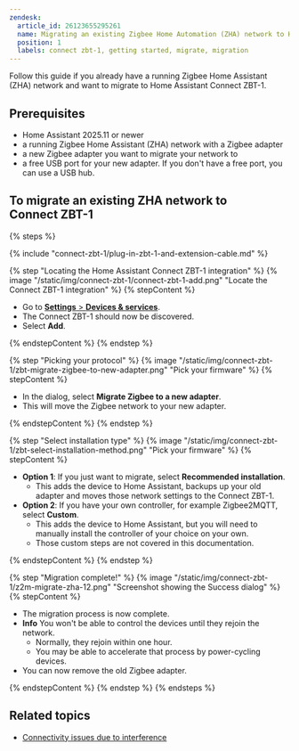 ```yaml
---
zendesk:
  article_id: 26123655295261
  name: Migrating an existing Zigbee Home Automation (ZHA) network to Home Assistant Connect ZBT-1
  position: 1
  labels: connect zbt-1, getting started, migrate, migration
---
```


Follow this guide if you already have a running Zigbee Home Assistant (ZHA) network and want to migrate to Home Assistant Connect&nbsp;ZBT-1.

## Prerequisites

- Home Assistant 2025.11 or newer
- a running Zigbee Home Assistant (ZHA) network with a Zigbee adapter
- a new Zigbee adapter you want to migrate your network to
- a free USB port for your new adapter. If you don't have a free port, you can use a USB hub.

## To migrate an existing ZHA network to Connect&nbsp;ZBT-1

{% steps %}

{% include "connect-zbt-1/plug-in-zbt-1-and-extension-cable.md" %}

{% step "Locating the Home Assistant Connect&nbsp;ZBT-1 integration" %}
{% image "/static/img/connect-zbt-1/connect-zbt-1-add.png" "Locate the Connect ZBT-1 integration" %}
{% stepContent %}

- Go to [**Settings** > **Devices & services**](https://my.home-assistant.io/redirect/integrations/).
- The Connect ZBT-1 should now be discovered.
- Select **Add**.

{% endstepContent %}
{% endstep %}

{% step "Picking your protocol" %}
{% image "/static/img/connect-zbt-1/zbt-migrate-zigbee-to-new-adapter.png" "Pick your firmware" %}
{% stepContent %}

- In the dialog, select **Migrate Zigbee to a new adapter**.
- This will move the Zigbee network to your new adapter.

{% endstepContent %}
{% endstep %}

{% step "Select installation type" %}
{% image "/static/img/connect-zbt-1/zbt-select-installation-method.png" "Pick your firmware" %}
{% stepContent %}

- **Option 1**: If you just want to migrate, select **Recommended installation**.
  - This adds the device to Home Assistant, backups up your old adapter and moves those network settings to the Connect ZBT-1.
- **Option 2**: If you have your own controller, for example Zigbee2MQTT, select **Custom**.
  - This adds the device to Home Assistant, but you will need to manually install the controller of your choice on your own.
  - Those custom steps are not covered in this documentation.

{% endstepContent %}
{% endstep %}

{% step "Migration complete!" %}
{% image "/static/img/connect-zbt-1/z2m-migrate-zha-12.png" "Screenshot showing the Success dialog" %}
{% stepContent %}

- The migration process is now complete.
- **Info** You won't be able to control the devices until they rejoin the network.
  - Normally, they rejoin within one hour.
  - You may be able to accelerate that process by power-cycling devices.
- You can now remove the old Zigbee adapter.

{% endstepContent %}
{% endstep %}
{% endsteps %}

## Related topics

- [Connectivity issues due to interference](/hc/en-us/articles/26124431414557)
